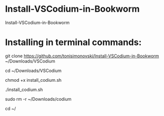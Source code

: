 # Install-VSCodium-in-Bookworm

Install-VSCodium-in-Bookworm

# Installing in terminal commands:
  git clone https://github.com/tonisimonovski/Install-VSCodium-in-Bookworm ~/Downloads/VSCodium

  cd ~/Downloads/VSCodium

  chmod +x install_codium.sh

  ./install_codium.sh

  sudo rm -r ~/Downloads/codium

  cd ~/
